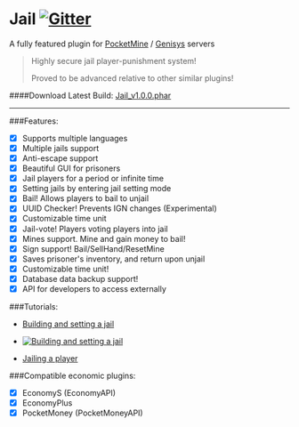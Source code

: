 Jail [![Gitter](https://badges.gitter.im/hoyinm14mc/Jail.svg)](https://gitter.im/hoyinm14mc/Jail?utm_source=badge&utm_medium=badge&utm_campaign=pr-badge)
=======

A fully featured plugin for [PocketMine](https://github.com/pmmp/PocketMine-MP) / [Genisys](https://github.com/iTXTech/Genisys) servers

> Highly secure jail player-punishment system!
>
> Proved to be advanced relative to other similar plugins!

####Download Latest Build: [Jail_v1.0.0.phar](https://github.com/hoyinm14mc/Jail/releases/download/1.0.0/Jail_v1.0.0.phar)

-----------------------------------

###Features:
- [x] Supports multiple languages
- [x] Multiple jails support
- [x] Anti-escape support
- [x] Beautiful GUI for prisoners
- [x] Jail players for a period or infinite time
- [x] Setting jails by entering jail setting mode
- [x] Bail! Allows players to bail to unjail
- [x] UUID Checker! Prevents IGN changes (Experimental)
- [x] Customizable time unit
- [x] Jail-vote! Players voting players into jail
- [x] Mines support. Mine and gain money to bail!
- [x] Sign support! Bail/SellHand/ResetMine
- [x] Saves prisoner's inventory, and return upon unjail
- [x] Customizable time unit!
- [x] Database data backup support!
- [x] API for developers to access externally

###Tutorials:
- [Building and setting a jail](https://youtu.be/HR8XhOizd-c)

- [![Building and setting a jail](http://img.youtube.com/vi/HR8XhOizd-c/0.jpg)](http://www.youtube.com/watch?v=hHR8XhOizd-c)

- [Jailing a player](https://youtu.be/EtmXwf4Oivs)

###Compatible economic plugins:
- [x] EconomyS (EconomyAPI)
- [x] EconomyPlus
- [x] PocketMoney (PocketMoneyAPI)
